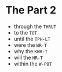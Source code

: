 # The Part 2

* through the `THRUT`
* to the `TOT`
* until the `TPH-LT`
* were the `WR-T`
* why the `KWR-T`
* will the `HR-T`
* within the `W-PBT`
